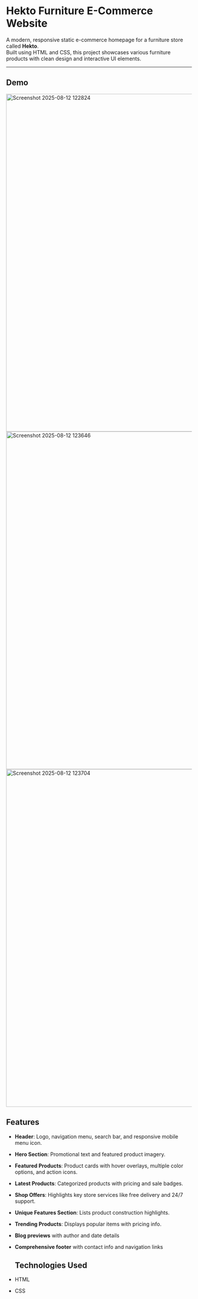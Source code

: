 # Hekto Furniture E-Commerce Website

A modern, responsive static e-commerce homepage for a furniture store called **Hekto**.  
Built using HTML and CSS, this project showcases various furniture products with clean design and interactive UI elements.

---
## Demo
<img width="1893" height="915" alt="Screenshot 2025-08-12 122824" src="https://github.com/user-attachments/assets/90ceb944-6828-47ef-bc10-55cb6747e9a9" />
<img width="1893" height="915" alt="Screenshot 2025-08-12 123646" src="https://github.com/user-attachments/assets/44531e53-c3ad-40f3-8451-207c8910c14a" />
<img width="1893" height="915" alt="Screenshot 2025-08-12 123704" src="https://github.com/user-attachments/assets/6411780e-805a-421d-93e9-9858b393f995" />


## Features

- **Header**: Logo, navigation menu, search bar, and responsive mobile menu icon.
- **Hero Section**: Promotional text and featured product imagery.
- **Featured Products**: Product cards with hover overlays, multiple color options, and action icons.
- **Latest Products**: Categorized products with pricing and sale badges.
- **Shop Offers**: Highlights key store services like free delivery and 24/7 support.
- **Unique Features Section**: Lists product construction highlights.
- **Trending Products**: Displays popular items with pricing info.
- **Blog previews** with author and date details  
- **Comprehensive footer** with contact info and navigation links

  ## Technologies Used
- HTML
- CSS
